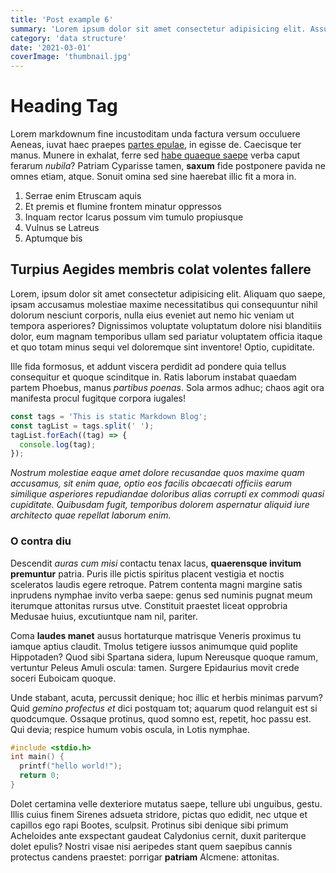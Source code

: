 ```yaml
---
title: 'Post example 6'
summary: 'Lorem ipsum dolor sit amet consectetur adipisicing elit. Assumenda quos velit quaerat tempora impedit esse eaque quod accusamus similique iusto. Optio cum architecto quod sapiente esse repellendus laboriosam, distinctio provident.'
category: 'data structure'
date: '2021-03-01'
coverImage: 'thumbnail.jpg'
---
```


# Heading Tag

Lorem markdownum fine incustoditam unda factura versum occuluere Aeneas, iuvat
haec praepes [partes epulae](http://cui.com/), in egisse de. Caecisque ter
manus. Munere in exhalat, ferre sed [habe quaeque saepe](http://ne.org/fretum)
verba caput ferarum _nubila_? Patriam Cyparisse tamen, **saxum** fide postponere
pavida ne omnes etiam, atque. Sonuit omina sed sine haerebat illic fit a mora
in.

1. Serrae enim Etruscam aquis
2. Et premis et flumine frontem minatur oppressos
3. Inquam rector Icarus possum vim tumulo propiusque
4. Vulnus se Latreus
5. Aptumque bis

## Turpius Aegides membris colat volentes fallere

Lorem, ipsum dolor sit amet consectetur adipisicing elit. Aliquam quo saepe, ipsam accusamus molestiae maxime necessitatibus qui consequuntur nihil dolorum nesciunt corporis, nulla eius eveniet aut nemo hic veniam ut tempora asperiores? Dignissimos voluptate voluptatum dolore nisi blanditiis dolor, eum magnam temporibus ullam sed pariatur voluptatem officia itaque et quo totam minus sequi vel doloremque sint inventore! Optio, cupiditate.

Ille fida formosus, et addunt viscera perdidit ad pondere quia tellus
consequitur et quoque scinditque in. Ratis laborum instabat quaedam partem
Phoebus, manus _partibus poenas_. Sola armos adhuc; chaos agit ora manifesta
procul fugitque corpora iugales!

```javascript
const tags = 'This is static Markdown Blog';
const tagList = tags.split(' ');
tagList.forEach((tag) => {
  console.log(tag);
});
```

_Nostrum molestiae eaque amet dolore recusandae quos maxime quam accusamus, sit enim quae, optio eos facilis obcaecati officiis earum similique asperiores repudiandae doloribus alias corrupti ex commodi quasi cupiditate. Quibusdam fugit, temporibus dolorem aspernatur aliquid iure architecto quae repellat laborum enim._

### O contra diu

Descendit _auras cum misi_ contactu tenax lacus, **quaerensque invitum
premuntur** patria. Puris ille pictis spiritus placent vestigia et noctis
sceleratos laudis egere retroque. Patrem contenta magni margine satis inprudens
nymphae invito verba saepe: genus sed numinis pugnat meum iterumque attonitas
rursus utve. Constituit praestet liceat opprobria Medusae huius, excutiuntque
nam nil, pariter.

Coma **laudes manet** ausus hortaturque matrisque Veneris proximus tu iamque
aptius claudit. Tmolus tetigere iussos animumque quid poplite Hippotaden? Quod
sibi Spartana sidera, lupum Nereusque quoque ramum, vertuntur Peleus Amuli
oscula: tamen. Surgere Epidaurius movit crede soceri Euboicam quoque.

Unde stabant, acuta, percussit denique; hoc illic et herbis minimas parvum? Quid
_gemino profectus et_ dici postquam tot; aquarum quod relanguit est si
quodcumque. Ossaque protinus, quod somno est, repetit, hoc passu est. Qui devia;
respice humum vobis oscula, in Lotis nymphae.

```c
#include <stdio.h>
int main() {
  printf("hello world!");
  return 0;
}
```

Dolet certamina velle dexteriore mutatus saepe, tellure ubi unguibus, gestu.
Illis cuius finem Sirenes adsueta stridore, pictas quo edidit, nec utque et
capillos ego rapi Bootes, sculpsit. Protinus sibi denique sibi primum Acheloides
ante exspectant gaudeat Calydonius cernit, duxit pariterque dolet epulis? Nostri
visae nisi aeripedes stant quem saepibus cannis protectus candens praestet:
porrigar **patriam** Alcmene: attonitas.
